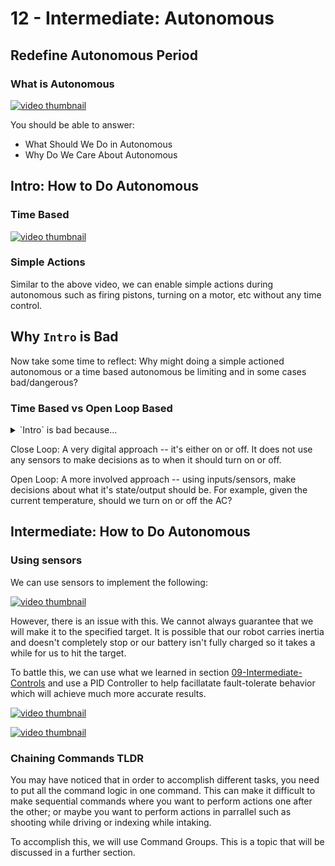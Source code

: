 # 12 - Intermediate: Autonomous

## Redefine Autonomous Period

### What is Autonomous

[![video thumbnail](https://img.youtube.com/vi/ypxPOY4vmTw/default.jpg)](https://www.youtube.com/watch?v=ypxPOY4vmTw)

You should be able to answer:

- What Should We Do in Autonomous
- Why Do We Care About Autonomous

## Intro: How to Do Autonomous

### Time Based

[![video thumbnail](https://img.youtube.com/vi/ypxPOY4vmTw/default.jpg)](https://www.youtube.com/watch?v=ypxPOY4vmTw?t=85)

### Simple Actions

Similar to the above video, we can enable simple actions during autonomous such as firing pistons,
turning on a motor, etc without any time control.

## Why `Intro` is Bad

Now take some time to reflect: Why might doing a simple actioned
autonomous or a time based autonomous be limiting and in some cases bad/dangerous?

### Time Based vs Open Loop Based

<details>
  <summary>`Intro` is bad because...</summary>

  What if your robot is misaligned? Or another robot/item runs into yours?

  Or what if your robot wheels slip, the field is misconfigured, the tempature of the carpet is warm and more grippy,
  or your battery is under/fully charged?

  The point is, there is a LOT of things that can impact how your robot will perform in a closed loop fashion.
</details>

Close Loop: A very digital approach -- it's either on or off. It does not use any sensors to make decisions
as to when it should turn on or off.

Open Loop: A more involved approach -- using inputs/sensors, make decisions about what it's state/output should be.
For example, given the current temperature, should we turn on or off the AC?

## Intermediate: How to Do Autonomous

### Using sensors

We can use sensors to implement the following:

[![video thumbnail](https://img.youtube.com/vi/g-dgdWVO5u8/default.jpg)](https://www.youtube.com/watch?v=g-dgdWVO5u8)

However, there is an issue with this. We cannot always guarantee that we will make it to the specified target.
It is possible that our robot carries inertia and doesn't completely stop or our battery isn't fully charged
so it takes a while for us to hit the target. 

To battle this, we can use what we learned in section [09-Intermediate-Controls](09-Intermediate-Controls/)
and use a PID Controller to help facillatate fault-tolerate behavior which will achieve much more accurate results.

[![video thumbnail](https://img.youtube.com/vi/jIKBWO7ps0w/default.jpg)](https://www.youtube.com/watch?v=jIKBWO7ps0w)

[![video thumbnail](https://img.youtube.com/vi/Z24fSBVJeGs/default.jpg)](https://www.youtube.com/watch?v=Z24fSBVJeGs)

### Chaining Commands TLDR

You may have noticed that in order to accomplish different tasks,
you need to put all the command logic in one command. This can make it difficult
to make sequential commands where you want to perform actions one after the other;
or maybe you want to perform actions in parrallel such as shooting while driving or
indexing while intaking.

To accomplish this, we will use Command Groups. This is a topic that will be discussed
in a further section.

